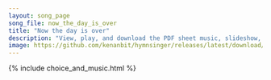 ```yaml
---
layout: song_page
song_file: now_the_day_is_over
title: "Now the day is over"
description: "View, play, and download the PDF sheet music, slideshow, and audio. Lyrics: Now the day is over, night is drawing nigh, shadows of the evening steal across the sky.  Now the leafless landscape settles in repose, waiting for th... english secular 4part evening autumn"
image: https://github.com/kenanbit/hymnsinger/releases/latest/download/now_the_day_is_over-trad.png
---
```


{% include choice_and_music.html %}